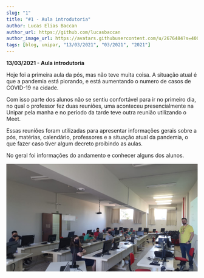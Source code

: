 ```yaml
---
slug: "1"
title: "#1 - Aula introdutoria"
author: Lucas Elias Baccan
author_url: https://github.com/lucasbaccan
author_image_url: https://avatars.githubusercontent.com/u/2676484?s=400&v=4
tags: [blog, unipar, "13/03/2021", "03/2021", "2021"]
---
```


**13/03/2021 - Aula introdutoria**

Hoje foi a primeira aula da pós, mas não teve muita coisa.
A situação atual é que a pandemia está piorando, e está aumentando o numero de casos de COVID-19 na cidade.

Com isso parte dos alunos não se sentiu confortável para ir no primeiro dia, no qual o professor fez duas reuniões, uma aconteceu presencialmente na Unipar pela manha e no período da tarde teve outra reunião utilizando o Meet.

Essas reuniões foram utilizadas para apresentar informações gerais sobre a pós, matérias, calendário, professores e a situação atual da pandemia, o que fazer caso tiver algum decreto proibindo as aulas.

No geral foi informações do andamento e conhecer alguns dos alunos.

![Imagem da reunião](../static/docs/aula-1/aula.jpeg)
